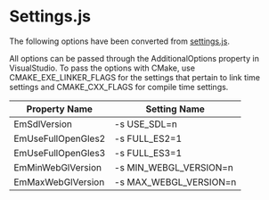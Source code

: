 # Settings.js

The following options have been converted from [settings.js](https://github.com/emscripten-core/emscripten/blob/main/src/settings.js).

All options can be passed through the AdditionalOptions property in VisualStudio. To pass the options with CMake, use CMAKE_EXE_LINKER_FLAGS for the settings that pertain to link time settings and CMAKE_CXX_FLAGS for compile time settings.

| Property Name      | Setting Name           |
|--------------------|------------------------|
| EmSdlVersion       | -s USE_SDL=n           |
| EmUseFullOpenGles2 | -s FULL_ES2=1          |
| EmUseFullOpenGles3 | -s FULL_ES3=1          |
| EmMinWebGlVersion  | -s MIN_WEBGL_VERSION=n |
| EmMaxWebGlVersion  | -s MAX_WEBGL_VERSION=n |
